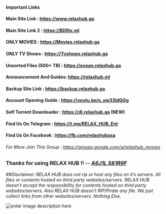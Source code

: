  <p align="center">
 
 #### Important Links

#### Main Site Link	    :   <https://www.relaxhub.ga>

#### Main Site  Link 2	    :   <https://BDflix.ml>

#### ONLY MOVIES     : <https://Movies.relaxhub.ga>

#### ONLY TV Shows   : <https://Tvshows.relaxhub.ga>

#### Unsorted Files (500+ TB) : <https://ocean.relaxhub.ga>

#### Announcement And Guides:   <https://relaxhub.ml>

#### Backup Site Link	  :   <https://backup.relaxhub.ga>

#### Account Opening Guide	:   <https://youtu.be/s_ow33ldQGg>

#### Self Torrent Downloader	:   <https://dl.relaxhub.ga> (NEW)

#### Find Us On Telegram      :  <https://t.me/RELAX_HUB_Ent>

#### Find Us On Facebook      :  <https://fb.com/relaxhubusa>

###### For More Join This Group	:   <https://groups.google.com/g/relaxhub_movies> 

### Thanks for using RELAX HUB !! -- [*A6J1L S81R9F*](https://m.me/relaxhubusa)

##*Disclaimer: RELAX HUB does not rip or host any files on it’s servers. All files or contents hosted on third party websites/servers. RELAX HUB doesn't accept the responsibility for contents hosted on third party websites/servers. Also RELAX HUB doesn't RIP/Pirate any file. We just collect links from other websites/servers. Nothing Else.*

![enter image description here](https://i.imgur.com/h2MTEaD.png)

</p>
